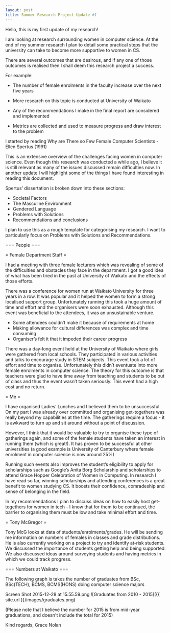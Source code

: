 ```yaml
---
layout: post
title: Summer Research Project Update #1
---
```


Hello, this is my first update of my research! 

I am looking at research surrounding women in computer science. At the end of my summer research I plan to detail some practical steps that the university can take to become more supportive to women in CS. 

There are several outcomes that are desirous, and if any one of those outcomes is realised then I shall deem this research project a success. 

For example: 

* The number of female enrolments in the faculty increase over the next five years 

* More research on this topic is conducted at University of Waikato 

* Any of the recommendations I make in the final report are considered and implemented 

* Metrics are collected and used to measure progress and draw interest to the problem 



I started by reading Why are There so Few Female Computer Scientists - Ellen Spertus (1991) 

This is an extensive overview of the challenges facing women in computer science. Even though this research was conducted a while ago, I believe it is still relevant as many of the issues discussed remain difficulties now. In another update I will highlight some of the things I have found interesting in reading this document. 

Spertus’ dissertation is broken down into these sections: 
* Societal Factors 
* The Masculine Environment 
* Gendered Language 
* Problems with Solutions 
* Recommendations and conclusions 

I plan to use this as a rough template for categorising my research. I want to particularly focus on Problems with Solutions and Recommendations. 


=== People === 


= Female Department Staff = 

I had a meeting with three female lecturers which was revealing of some of the difficulties and obstacles they face in the department. I got a good idea of what has been tried in the past at University of Waikato and the effects of those efforts. 

There was a conference for women run at Waikato University for three years in a row. It was popular and it helped the women to form a strong localised support group. Unfortunately running this took a huge amount of time and effort and the organisers were soon exhausted. Although this event was beneficial to the attendees, it was an unsustainable venture. 
- Some attendees couldn’t make it because of requirements at home 
- Making allowance for cultural differences was complex and time consuming 
- Organiser’s felt it that it impeded their career progress

There was a day-long event held at the University of Waikato where girls were gathered from local schools. They participated in various activities and talks to encourage study in STEM subjects. This event took a lot of effort and time to organise. Unfortunately this didn’t eventuate into more female enrolments in computer science. The theory for this outcome is that teachers were glad to have time away from teaching and students to be out of class and thus the event wasn’t taken seriously. This event had a high cost and no return. 


= Me = 

I have organised Ladies’ Lunches and I believed them to be unsuccessful. On my part I was already over committed and organising get-togethers was really beyond my capabilities at the time. The gatherings require a focus - it is awkward to turn up and sit around without a point of discussion. 

However, I think that it would be valuable to try to organise these type of gatherings again, and some of the female students have taken an interest in running them (which is great!). It has proven to be successful at other universities (a good example is University of Canterbury where female enrolment in computer science is now around 25%) 

Running such events also improves the student’s eligibility to apply for scholarships such as Google’s Anita Borg Scholarship and scholarships to attend Grace Hopper Celebration of Women in Computing. In research I have read so far, winning scholarships and attending conferences is a great benefit to women studying CS. It boosts their confidence, comradeship and sense of belonging in the field. 

In my recommendations I plan to discuss ideas on how to easily host get-togethers for women in tech - I know that for them to be continued, the barrier to organising them must be low and take minimal effort and time. 


= Tony McGregor = 

Tony McG looks at data of students/enrolments/grades. He will be sending me information on numbers of females in classes and grade distributions. He is also currently working on a project to try and identify at-risk students. We discussed the importance of students getting help and being supported. We also discussed ideas around surveying students and having metrics in which we could track progress. 


=== Numbers at Waikato === 

The following graph is takes the number of graduates from BSc, BSc(TECH), BCMS, BCMS(HONS) doing computer science majors

Screen Shot 2015-12-28 at 15.55.59.png
![Graduates from 2010 - 2015]({{ site.url }}/images/graduates.png)

(Please note that I believe the number for 2015 is from mid-year graduations, and doesn't include the total for 2015)

Kind regards,
Grace Nolan